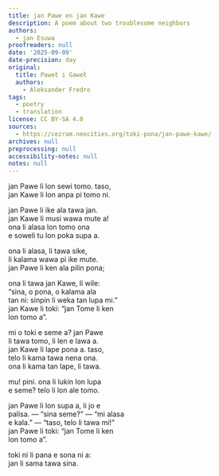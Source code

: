 ```yaml
---
title: jan Pawe en jan Kawe
description: A poem about two troublesome neighbors
authors:
  - jan Esuwa
proofreaders: null
date: '2025-09-09'
date-precision: day
original:
  title: Paweł i Gaweł
  authors:
    - Aleksander Fredro
tags:
  - poetry
  - translation
license: CC BY-SA 4.0
sources:
  - https://cezram.neocities.org/toki-pona/jan-pawe-kawe/
archives: null
preprocessing: null
accessibility-notes: null
notes: null
---
```


jan Pawe li lon sewi tomo. taso,  
jan Kawe li lon anpa pi tomo ni.

jan Pawe li ike ala tawa jan.  
jan Kawe li musi wawa mute a!  
ona li alasa lon tomo ona  
e soweli tu lon poka supa a.

ona li alasa, li tawa sike,  
li kalama wawa pi ike mute.  
jan Pawe li ken ala pilin pona;

ona li tawa jan Kawe, li wile:  
“sina, o pona, o kalama ala  
tan ni: sinpin li weka tan lupa mi.”  
jan Kawe li toki: “jan Tome li ken  
lon tomo a”.

mi o toki e seme a? jan Pawe  
li tawa tomo, li len e lawa a.  
jan Kawe li lape pona a. taso,  
telo li kama tawa nena ona.  
ona li kama tan lape, li tawa.

mu! pini. ona li lukin lon lupa  
e seme? telo li lon ale tomo.

jan Pawe li lon supa a, li jo e  
palisa. — “sina seme?” — “mi alasa  
e kala.” — “taso, telo li tawa mi!”  
jan Pawe li toki: “jan Tome li ken  
lon tomo a”.

toki ni li pana e sona ni a:  
jan li sama tawa sina.
